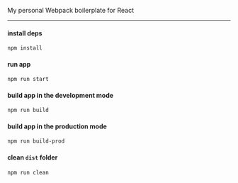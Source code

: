 My personal Webpack boilerplate for React
____

#### install deps
```sh
npm install
```

#### run app
```sh
npm run start
```

#### build app in the development mode
```sh
npm run build
```

#### build app in the production mode
```sh
npm run build-prod
```

#### clean `dist` folder
```sh
npm run clean
```